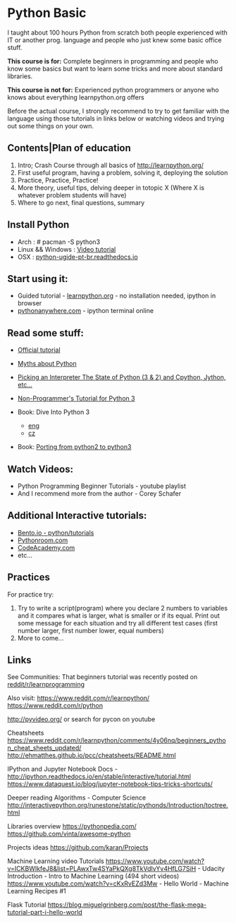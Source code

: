 # Python Basic

I taught about 100 hours Python from scratch both people experienced with IT or another prog. language and people who just knew some basic office stuff.

**This course is for:** Complete beginners in programming and people who know some basics but want to learn some tricks and more about standard libraries.

**This course is not for:** Experienced python programmers or anyone who knows about everything learnpython.org offers

Before the actual course, I strongly recommend to try to get familiar with the language using those tutorials in links below or watching videos and trying out some things on your own.

## Contents|Plan of education

1. Intro; Crash Course through all basics of http://learnpython.org/
2. First useful program, having a problem, solving it, deploying the solution
3. Practice, Practice, Practice!
4. More theory, useful tips, delving deeper in totopic X (Where X is whatever problem students will have)
5. Where to go next, final questions, summary


## Install Python

* Arch : # pacman -S python3
* Linux && Windows : [Video tutorial](https://www.youtube.com/watch?v=YYXdXT2l-Gg&t=34s&list=PL-osiE80TeTskrapNbzXhwoFUiLCjGgY7&index=1)
* OSX : [python-ugide-pt-br.readthedocs.io](http://python-guide-pt-br.readthedocs.io/en/latest/starting/install3/osx/)


## Start using it:
* Guided tutorial - [learnpython.org](http://learnpython.org/) - no installation needed, ipython in browser
* [pythonanywhere.com](https://www.pythonanywhere.com/try-ipython/) - ipython terminal online


## Read some stuff:
* [Official tutorial](https://docs.python.org/3.6/tutorial/)
* [Myths about Python](https://www.paypal-engineering.com/2014/12/10/10-myths-of-enterprise-python/)
* [Picking an Interpreter The State of Python (3 & 2) and Cpython, Jython, etc...](http://docs.python-guide.org/en/latest/starting/which-python/)
* [Non-Programmer's Tutorial for Python 3](https://en.wikibooks.org/wiki/Non-Programmer%27s_Tutorial_for_Python_3)

* Book: Dive Into Python 3
	* [eng](http://www.diveintopython3.net/)
	* [cz](http://diveintopython3.py.cz/index.html)
* Book: [Porting from python2 to python3](http://python3porting.com/pdfs/SupportingPython3-screen-1.0-latest.pdf)


## Watch Videos:
* Python Programming Beginner Tutorials - youtube playlist
* 	And I recommend more from the author - Corey Schafer

## Additional Interactive tutorials:
* [Bento.io - python/tutorials](https://bento.io/topic/python/tutorials)
* [Pythonroom.com](https://pythonroom.com/login/)
* [CodeAcademy.com](https://www.codecademy.com/learn/python)
* etc…

## Practices

For practice try:

1. Try to write a script(program) where you declare 2 numbers to variables and it compares what is larger, what is smaller or if its equal.
Print out some message for each situation and try all different test cases (first number larger, first number lower, equal numbers)
2. More to come...

## Links
See Communities:
That beginners tutorial was recently posted on [reddit/r/learnprogramming](https://www.reddit.com/r/learnprogramming/comments/6bxdut/python_for_beginners_complete_series/)

Also visit:
https://www.reddit.com/r/learnpython/
https://www.reddit.com/r/python

http://pyvideo.org/ or search for pycon on youtube


Cheatsheets
https://www.reddit.com/r/learnpython/comments/4y06nq/beginners_python_cheat_sheets_updated/
http://ehmatthes.github.io/pcc/cheatsheets/README.html

IPython and Jupyter Notebook
Docs - http://ipython.readthedocs.io/en/stable/interactive/tutorial.html
https://www.dataquest.io/blog/jupyter-notebook-tips-tricks-shortcuts/

Deeper reading
Algorithms - Computer Science
http://interactivepython.org/runestone/static/pythonds/Introduction/toctree.html

Libraries overview
https://pythonpedia.com/
https://github.com/vinta/awesome-python

Projects ideas
https://github.com/karan/Projects

Machine Learning video Tutorials
https://www.youtube.com/watch?v=ICKBWIkfeJ8&list=PLAwxTw4SYaPkQXg8TkVdIvYv4HfLG7SiH - Udacity Introduction - Intro to Machine Learning (494 short videos)
https://www.youtube.com/watch?v=cKxRvEZd3Mw - Hello World - Machine Learning Recipes #1

Flask Tutorial
https://blog.miguelgrinberg.com/post/the-flask-mega-tutorial-part-i-hello-world
